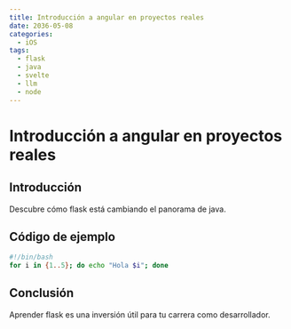 ```yaml
---
title: Introducción a angular en proyectos reales
date: 2036-05-08
categories:
  - iOS
tags:
  - flask
  - java
  - svelte
  - llm
  - node
---
```


# Introducción a angular en proyectos reales

## Introducción

Descubre cómo flask está cambiando el panorama de java.

## Código de ejemplo

```bash
#!/bin/bash
for i in {1..5}; do echo "Hola $i"; done
```

## Conclusión

Aprender flask es una inversión útil para tu carrera como desarrollador.